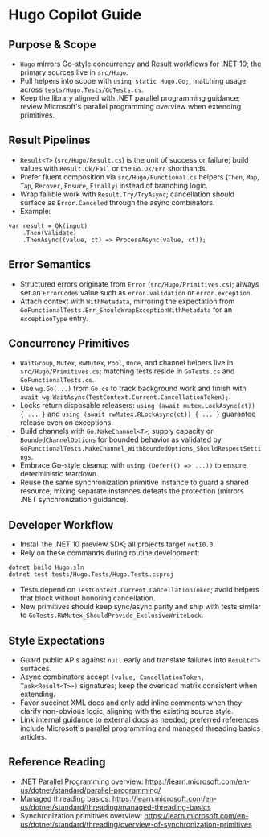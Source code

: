 # Hugo Copilot Guide

## Purpose & Scope
- `Hugo` mirrors Go-style concurrency and Result workflows for .NET 10; the primary sources live in `src/Hugo`.
- Pull helpers into scope with `using static Hugo.Go;`, matching usage across `tests/Hugo.Tests/GoTests.cs`.
- Keep the library aligned with .NET parallel programming guidance; review Microsoft's parallel programming overview when extending primitives.

## Result Pipelines
- `Result<T>` (`src/Hugo/Result.cs`) is the unit of success or failure; build values with `Result.Ok/Fail` or the `Go.Ok/Err` shorthands.
- Prefer fluent composition via `src/Hugo/Functional.cs` helpers (`Then`, `Map`, `Tap`, `Recover`, `Ensure`, `Finally`) instead of branching logic.
- Wrap fallible work with `Result.Try/TryAsync`; cancellation should surface as `Error.Canceled` through the async combinators.
- Example:
```
var result = Ok(input)
    .Then(Validate)
    .ThenAsync((value, ct) => ProcessAsync(value, ct));
```

## Error Semantics
- Structured errors originate from `Error` (`src/Hugo/Primitives.cs`); always set an `ErrorCodes` value such as `error.validation` or `error.exception`.
- Attach context with `WithMetadata`, mirroring the expectation from `GoFunctionalTests.Err_ShouldWrapExceptionWithMetadata` for an `exceptionType` entry.

## Concurrency Primitives
- `WaitGroup`, `Mutex`, `RwMutex`, `Pool`, `Once`, and channel helpers live in `src/Hugo/Primitives.cs`; matching tests reside in `GoTests.cs` and `GoFunctionalTests.cs`.
- Use `wg.Go(...)` from `Go.cs` to track background work and finish with `await wg.WaitAsync(TestContext.Current.CancellationToken);`.
- Locks return disposable releasers: `using (await mutex.LockAsync(ct)) { ... }` and `using (await rwMutex.RLockAsync(ct)) { ... }` guarantee release even on exceptions.
- Build channels with `Go.MakeChannel<T>`; supply capacity or `BoundedChannelOptions` for bounded behavior as validated by `GoFunctionalTests.MakeChannel_WithBoundedOptions_ShouldRespectSettings`.
- Embrace Go-style cleanup with `using (Defer(() => ...))` to ensure deterministic teardown.
- Reuse the same synchronization primitive instance to guard a shared resource; mixing separate instances defeats the protection (mirrors .NET synchronization guidance).

## Developer Workflow
- Install the .NET 10 preview SDK; all projects target `net10.0`.
- Rely on these commands during routine development:
```
dotnet build Hugo.sln
dotnet test tests/Hugo.Tests/Hugo.Tests.csproj
```
- Tests depend on `TestContext.Current.CancellationToken`; avoid helpers that block without honoring cancellation.
- New primitives should keep sync/async parity and ship with tests similar to `GoTests.RWMutex_ShouldProvide_ExclusiveWriteLock`.

## Style Expectations
- Guard public APIs against `null` early and translate failures into `Result<T>` surfaces.
- Async combinators accept `(value, CancellationToken, Task<Result<T>>)` signatures; keep the overload matrix consistent when extending.
- Favor succinct XML docs and only add inline comments when they clarify non-obvious logic, aligning with the existing source style.
- Link internal guidance to external docs as needed; preferred references include Microsoft's parallel programming and managed threading basics articles.

## Reference Reading
- .NET Parallel Programming overview: https://learn.microsoft.com/en-us/dotnet/standard/parallel-programming/
- Managed threading basics: https://learn.microsoft.com/en-us/dotnet/standard/threading/managed-threading-basics
- Synchronization primitives overview: https://learn.microsoft.com/en-us/dotnet/standard/threading/overview-of-synchronization-primitives
